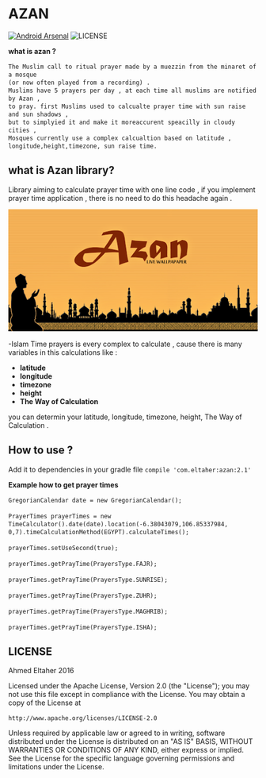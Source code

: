 # AZAN


[![Android Arsenal](https://img.shields.io/badge/Android-Time%20Prayer-brightgreen.svg)](https://android-arsenal.com/details/1/5099)
![LICENSE](https://img.shields.io/badge/License-Apache%20License%20V2.0-brightgreen.svg)

**what is azan ?** 

``` 
The Muslim call to ritual prayer made by a muezzin from the minaret of a mosque
(or now often played from a recording) . 
Muslims have 5 prayers per day , at each time all muslims are notified by Azan ,
to pray. first Muslims used to calcualte prayer time with sun raise and sun shadows ,
but to simplyied it and make it moreaccurent speacilly in cloudy cities , 
Mosques currently use a complex calcualtion based on latitude ,
longitude,height,timezone, sun raise time.
```



## what is Azan library?

Library aiming to calculate prayer time with one line code , if you implement prayer time application , there is no need to do this headache again .

![Azan](./azan-preview.png)

-Islam Time prayers is every complex to calculate , cause there is many variables in this calculations like :

- **latitude**
- **longitude**
- **timezone**
- **height**
- **The Way of Calculation** 

you can determin your latitude, longitude, timezone, height, The Way of Calculation .


## How to use ?

Add it to dependencies in your gradle file 
```compile 'com.eltaher:azan:2.1'```


**Example how to get prayer times**

```
GregorianCalendar date = new GregorianCalendar();

PrayerTimes prayerTimes = new TimeCalculator().date(date).location(-6.38043079,106.85337984, 0,7).timeCalculationMethod(EGYPT).calculateTimes();

prayerTimes.setUseSecond(true);

prayerTimes.getPrayTime(PrayersType.FAJR);

prayerTimes.getPrayTime(PrayersType.SUNRISE);

prayerTimes.getPrayTime(PrayersType.ZUHR);

prayerTimes.getPrayTime(PrayersType.MAGHRIB);

prayerTimes.getPrayTime(PrayersType.ISHA);
```

 ## LICENSE

Ahmed Eltaher 2016

Licensed under the Apache License, Version 2.0 (the "License");
you may not use this file except in compliance with the License.
You may obtain a copy of the License at

    http://www.apache.org/licenses/LICENSE-2.0

Unless required by applicable law or agreed to in writing, software
distributed under the License is distributed on an "AS IS" BASIS,
WITHOUT WARRANTIES OR CONDITIONS OF ANY KIND, either express or implied.
See the License for the specific language governing permissions and
limitations under the License.

